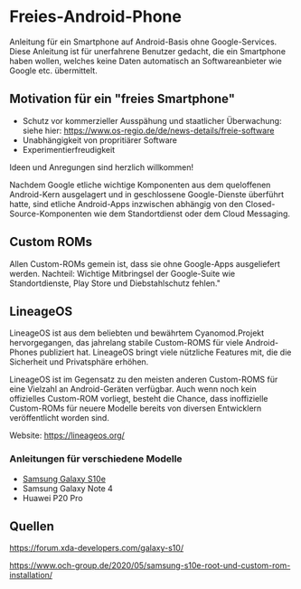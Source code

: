 # Freies-Android-Phone
Anleitung für ein Smartphone auf Android-Basis ohne Google-Services. Diese Anleitung ist für unerfahrene Benutzer gedacht, die ein Smartphone haben wollen, welches keine Daten automatisch an Softwareanbieter wie Google etc. übermittelt. 

## Motivation für ein "freies Smartphone"

- Schutz vor kommerzieller Ausspähung und staatlicher Überwachung: siehe hier: https://www.os-regio.de/de/news-details/freie-software
- Unabhängigkeit von propritiärer Software
- Experimentierfreudigkeit

Ideen und Anregungen sind herzlich willkommen!

Nachdem Google etliche wichtige Komponenten aus dem queloffenen Android-Kern ausgelagert und in geschlossene Google-Dienste überführt hatte, sind etliche Android-Apps inzwischen abhängig von den Closed-Source-Komponenten wie dem Standortdienst oder dem Cloud Messaging.

## Custom ROMs

Allen Custom-ROMs gemein ist, dass sie ohne Google-Apps ausgeliefert werden.  Nachteil: Wichtige Mitbringsel der Google-Suite wie Standortdienste, Play Store und Diebstahlschutz fehlen."

## LineageOS

LineageOS ist aus dem beliebten und bewährtem Cyanomod.Projekt hervorgegangen, das jahrelang stabile Custom-ROMS für viele Android-Phones publiziert hat. LineageOS bringt viele nützliche Features mit, die die Sicherheit und Privatsphäre erhöhen.

LineageOS ist im Gegensatz zu den meisten anderen Custom-ROMS für eine Vielzahl an Android-Geräten verfügbar. Auch wenn noch kein offizielles Custom-ROM vorliegt, besteht die Chance, dass inoffizielle Custom-ROMs für neuere Modelle bereits von diversen Entwicklern veröffentlicht worden sind.

Website: https://lineageos.org/

### Anleitungen für verschiedene Modelle

 - [Samsung Galaxy S10e](/LineageOS/Samsung/SM-G970F/)
 - Samsung Galaxy Note 4
 - Huawei P20 Pro

## Quellen

https://forum.xda-developers.com/galaxy-s10/

https://www.och-group.de/2020/05/samsung-s10e-root-und-custom-rom-installation/
